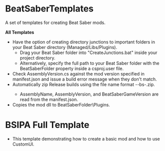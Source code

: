 # BeatSaberTemplates
A set of templates for creating Beat Saber mods.

**All Templates**
* Have the option of creating directory junctions to important folders in your Beat Saber directory (Managed/Libs/Plugins).
  * Drag your Beat Saber folder into "CreateJunctions.bat" inside your project directory.
  * Alternatively, specify the full path to your Beat Saber folder with the BeatSaberFolder property inside a csproj.user file.
* Check AssemblyVersion.cs against the mod version specified in manifest.json and issue a build error message when they don't match.
* Automatically zip Release builds using the file name format <AssemblyName>-<AssemblyVersion>-bs<BeatSaberGameVersion>-<GithubCommitHash>.zip.
  * AssemblyName, AssemblyVersion, and BeatSaberGameVersion are read from the manifest.json.
* Copies the mod dll to BeatSaberFolder\Plugins.

# BSIPA Full Template
* This template demonstrating how to create a basic mod and how to use CustomUI.
